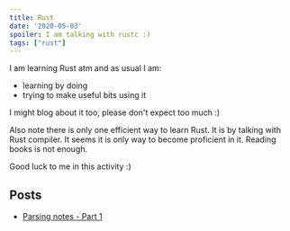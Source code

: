 ```yaml
---
title: Rust
date: '2020-05-03'
spoiler: I am talking with rustc :)
tags: ["rust"]
---
```


I am learning Rust atm and as usual I am:
- learning by doing
- trying to make useful bits using it

I might blog about it too, please don't expect too much :)

Also note there is only one efficient way to learn Rust. It is by talking with Rust compiler.
It seems it is only way to become proficient in it. Reading books is not enough.

Good luck to me in this activity :)

## Posts

- [Parsing notes - Part 1](/rust-parsing-part1)
